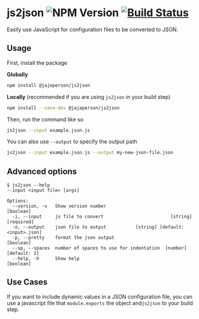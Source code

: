 # js2json ![[NPM Version](https://img.shields.io/npm/v/@jajaperson/js2json.svg?style=for-the-badge)](https://www.npmjs.com/package/@jajaperson/js2json) [![Build Status](https://img.shields.io/travis/com/jajaperson/js2json.svg?style=for-the-badge)](https://www.npmjs.com/package/@jajaperson/js2json)
Easily use JavaScript for configuration files to be converted to JSON.

## Usage
First, install the package

**Globally**
```sh
npm install @jajaperson/js2json
```
**Locally**
(recommended if you are using `js2json` in your build step)
```sh
npm install --save-dev @jajaperson/js2json
```

Then, run the command like so

```sh
js2json --input example.json.js
```

You can also use `--output` to specify the output path

```sh
js2json --input example.json.js --output my-new-json-file.json
```

## Advanced options
```
$ js2json --help
--input <input file> [args]

Options:
  --version, -v   Show version number                                  [boolean]
  -i, --input     js file to convert                         [string] [required]
  -o, --output    json file to output           [string] [default: <input>.json]
  -p, --pretty    format the json output                               [boolean]
  --sp, --spaces  number of spaces to use for indentation  [number] [default: 2]
  --help, -h      Show help                                            [boolean]
```

## Use Cases
If you want to include dynamic values in a JSON configuration file, you can use
a javascript file that `module.exports` the object and`js2json` to your build
step.
